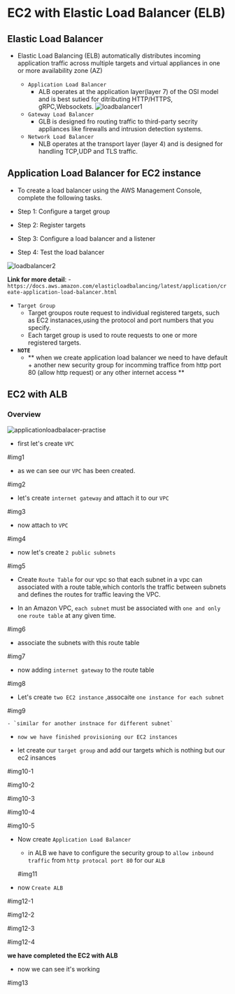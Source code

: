# EC2 with Elastic Load Balancer (ELB)

## Elastic Load Balancer

- Elastic Load Balancing (ELB) automatically distributes incoming application traffic across multiple targets and virtual appliances in one or more availability zone (AZ)

    - `Application Load Balancer`
        - ALB operates at the application layer(layer 7) of the OSI model and is best sutied for ditributing HTTP/HTTPS, gRPC,Websockets.
   ![loadbalancer1](https://github.com/anupmaharzn/intro-to-aws/assets/34486226/b837b05b-cbdc-43d6-b5d9-1a924af605b9)
    - `Gateway Load Balancer`
        - GLB is designed fro routing traffic to third-party secrity appliances like firewalls and intrusion detection systems.
    - `Network Load Balancer`
        - NLB operates at the transport layer (layer 4) and is designed for handling TCP,UDP and TLS traffic.



## Application Load Balancer for EC2 instance

- To create a load balancer using the AWS Management Console, complete the following tasks.

 - Step 1: Configure a target group
 - Step 2: Register targets
 - Step 3: Configure a load balancer and a listener
 - Step 4: Test the load balancer

![loadbalancer2](https://github.com/anupmaharzn/intro-to-aws/assets/34486226/1e0b9e05-d0e7-4f01-9279-666f863894f3)


**Link for more detail**: - `https://docs.aws.amazon.com/elasticloadbalancing/latest/application/create-application-load-balancer.html`

- `Target Group`
    - Target groupos route request to individual registered targets, such as EC2 instanaces,using the protocol and port numbers that you specify.
    - Each target group is used to route requests to one or more registered targets.
- **`NOTE`**
    - ** when we create application load balancer we need to have default + another new security group for incomming traffice from http port 80 (allow http request) or any other internet access **


## EC2 with ALB

### Overview 

![applicationloadbalacer-practise](https://github.com/anupmaharzn/intro-to-aws/assets/34486226/d772154f-ca12-4582-9fdd-0ad766bd633f)


- first let's create `VPC`

#img1

- as we can see our `VPC` has been created.

#img2

- let's create `internet gateway` and attach it to our `VPC`

#img3

- now attach to `VPC`

#img4

- now let's create `2 public subnets`

#img5


- Create `Route Table` for our vpc so that each subnet in a vpc can associated with a route table,which contorls the traffic between subnets and defines the routes for traffic leaving the VPC.

- In an Amazon VPC, `each subnet` must be associated with `one and only one` `route table` at any given time.


#img6


- associate the subnets with this route table

#img7

- now adding `internet gateway` to the route table

#img8

- Let's create `two EC2 instance` ,assocaite `one instance for each subnet`

#img9

    - `similar for another instnace for different subnet`

- `now we have finished provisioning our EC2 instances`


- let create our `target group` and add our targets which is nothing but our ec2 insances

#img10-1

#img10-2

#img10-3

#img10-4

#img10-5


- Now create `Application Load Balancer`

    - in ALB we have to configure the security group to `allow inbound traffic` from `http protocal port 80` for our `ALB`

    #img11

- now `Create ALB`

#img12-1

#img12-2

#img12-3

#img12-4



**we have completed the EC2 with ALB**

- now we can see it's working

#img13


